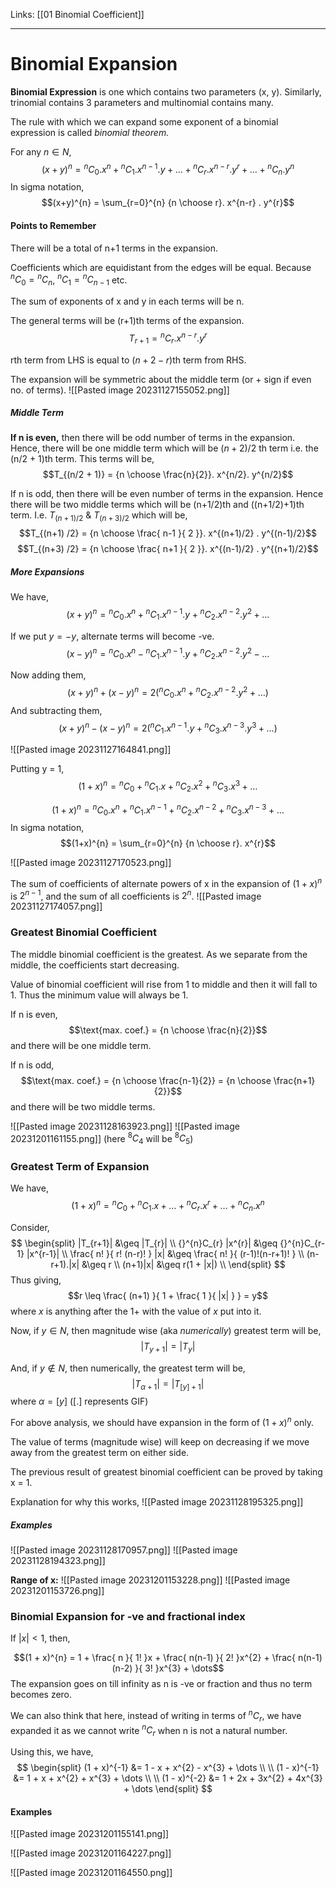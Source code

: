Links: [[01 Binomial Coefficient]]
___
# Binomial Expansion
**Binomial Expression** is one which contains two parameters (x, y). 
Similarly, trinomial contains 3 parameters and multinomial contains many.

The rule with which we can expand some exponent of a binomial expression is called *binomial theorem.* 

For any $n \in N$,
$$(x+y)^{n} = {}^{n}C_{0}.x^{n} + {}^{n}C_{1}.x^{n-1}.y + \dots + {}^{n}C_{r}. x^{n-r}.y^{r} + \dots + {}^{n}C_{n}.y^{n}$$
In sigma notation,
$$(x+y)^{n} = \sum_{r=0}^{n} {n \choose r}. x^{n-r} . y^{r}$$

#### Points to Remember 
There will be a total of n+1 terms in the expansion. 

Coefficients which are equidistant from the edges will be equal. Because ${}^{n}C_{0} = {}^{n}C_{n}$, ${}^{n}C_{1} = {}^{n}C_{n-1}$ etc.

The sum of exponents of x and y in each terms will be n.

The general terms will be (r+1)th terms of the expansion.
$$T_{r+1} = {}^{n}C_{r} . x^{n-r}. y^{r}$$

rth term from LHS is equal to $(n+2-r)$th term from RHS.

The expansion will be symmetric about the middle term (or + sign if even no. of terms). 
![[Pasted image 20231127155052.png]]

##### Middle Term
**If n is even,** then there will be odd number of terms in the expansion. Hence, there will be one middle term which will be $(n+2)/2$ th term i.e. the (n/2 + 1)th term. 
This terms will be,
$$T_{(n/2 + 1)} = {n \choose \frac{n}{2}}. x^{n/2}. y^{n/2}$$

If n is odd, then there will be even number of terms in the expansion. Hence there will be two middle terms which will be (n+1/2)th and ((n+1/2)+1)th term. 
I.e. $T_{(n+1) /2}\ \&\ T_{(n+3) /2}$
which will be,
$$T_{(n+1) /2} = {n \choose \frac{ n-1 }{ 2 }}. x^{(n+1)/2} . y^{(n-1)/2}$$
$$T_{(n+3) /2} = {n \choose \frac{ n+1 }{ 2 }}. x^{(n-1)/2} . y^{(n+1)/2}$$

##### More Expansions
We have,
$$(x+y)^{n} = {}^{n}C_{0}.x^{n} + {}^{n}C_{1}.x^{n-1}.y + {}^{n}C_{2}.x^{n-2}.y^{2} + \dots$$

If we put $y= -y$, alternate terms will become -ve. 
$$(x-y)^{n} = {}^{n}C_{0}.x^{n} - {}^{n}C_{1}.x^{n-1}.y + {}^{n}C_{2}.x^{n-2}.y^{2} - \dots$$

Now adding them,
$$(x+y)^{n} + (x-y)^{n} = 2({}^{n}C_{0}. x^{n} + {}^{n}C_{2}. x^{n-2}.y^{2} + \dots)$$
And subtracting them,
$$(x+y)^{n} - (x-y)^{n} = 2({}^{n}C_{1}. x^{n-1}.y + {}^{n}C_{3}. x^{n-3}.y^{3} + \dots)$$

![[Pasted image 20231127164841.png]]

Putting y = 1,
$$(1+x)^{n} = {}^{n}C_{0} + {}^{n}C_{1}.x + {}^{n}C_{2}.x^{2} + {}^{n}C_{3}.x^{3} + \dots$$

$$(1+x)^{n} = {}^{n}C_{0}.x^{n} + {}^{n}C_{1}.x^{n-1} + {}^{n}C_{2}.x^{n-2} + {}^{n}C_{3}.x^{n-3} + \dots$$
In sigma notation,
$$(1+x)^{n} = \sum_{r=0}^{n} {n \choose r}. x^{r}$$

![[Pasted image 20231127170523.png]]

The sum of coefficients of alternate powers of x in the expansion of $(1+x)^{n}$ is $2^{n-1}$, and the sum of all coefficients is $2^{n}$.
![[Pasted image 20231127174057.png]]

### Greatest Binomial Coefficient 
The middle binomial coefficient is the greatest. As we separate from the middle, the coefficients start decreasing. 

Value of binomial coefficient will rise from 1 to middle and then it will fall to 1. Thus the minimum value will always be 1. 

If n is even,
$$\text{max. coef.} = {n \choose \frac{n}{2}}$$
and there will be one middle term. 

If n is odd,
$$\text{max. coef.} = {n \choose \frac{n-1}{2}} = {n \choose \frac{n+1}{2}}$$
and there will be two middle terms. 

![[Pasted image 20231128163923.png]]
![[Pasted image 20231201161155.png]]
(here ${}^{8}C_{4}$ will be ${}^{8}C_{5}$)

### Greatest Term of Expansion 
We have,
$$(1+x)^{n} = {}^{n}C_{0} + {}^{n}C_{1}. x + \dots + {}^{n}C_{r}. x^{r} + \dots + {}^{n}C_{n}. x^{n}$$

Consider,
$$
\begin{split}
|T_{r+1}| &\geq |T_{r}| \\
{}^{n}C_{r} |x^{r}| &\geq {}^{n}C_{r-1} |x^{r-1}| \\
\frac{ n! }{ r! (n-r)! } |x| &\geq \frac{ n! }{ (r-1)!(n-r+1)! } \\
(n-r+1).|x| &\geq r \\
(n+1)|x| &\geq r(1 + |x|) \\
\end{split}
$$
Thus giving,
$$r \leq \frac{ (n+1) }{ 1 + \frac{ 1 }{ |x| } } = y$$
where $x$ is anything after the 1+ with the value of $x$ put into it.

Now, if $y \in N$, then magnitude wise (aka *numerically*) greatest term will be,
$$|T_{y+1}| = |T_{y}|$$

And, if $y \notin N$, then numerically, the greatest term will be,
$$|T_{\alpha + 1}| = |T_{[y] + 1}|$$
where $\alpha = [y]$ ([.] represents GIF)

For above analysis, we should have expansion in the form of $(1+x)^{n}$ only.  

The value of terms (magnitude wise) will keep on decreasing if we move away from the greatest term on either side. 

The previous result of greatest binomial coefficient can be proved by taking x = 1. 

Explanation for why this works,
![[Pasted image 20231128195325.png]]

##### Examples 
![[Pasted image 20231128170957.png]]
![[Pasted image 20231128194323.png]]

**Range of x:**
![[Pasted image 20231201153228.png]]
![[Pasted image 20231201153726.png]]


### Binomial Expansion for -ve and fractional index
If $|x| < 1$, then,

$$(1 + x)^{n} = 1 + \frac{ n }{ 1! }x + \frac{ n(n-1) }{ 2! }x^{2} + \frac{ n(n-1)(n-2) }{ 3! }x^{3} + \dots$$
The expansion goes on till infinity as n is -ve or fraction and thus no term becomes zero. 

We can also think that here, instead of writing in terms of ${}^{n}C_{r}$, we have expanded it as we cannot write ${}^{n}C_{r}$ when n is not a natural number.

Using this, we have,
$$
\begin{split}
(1 + x)^{-1} &= 1 - x + x^{2} - x^{3} + \dots \\
\\
(1 - x)^{-1} &= 1 + x + x^{2} + x^{3} + \dots \\
\\
(1 - x)^{-2} &= 1 + 2x + 3x^{2} + 4x^{3} + \dots 
\end{split}
$$

#### Examples
![[Pasted image 20231201155141.png]]

![[Pasted image 20231201164227.png]]

![[Pasted image 20231201164550.png]]



